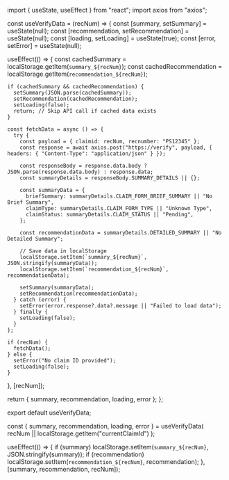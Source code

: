 import { useState, useEffect } from "react";
import axios from "axios";

const useVerifyData = (recNum) => {
  const [summary, setSummary] = useState(null);
  const [recommendation, setRecommendation] = useState(null);
  const [loading, setLoading] = useState(true);
  const [error, setError] = useState(null);

  useEffect(() => {
    const cachedSummary = localStorage.getItem(`summary_${recNum}`);
    const cachedRecommendation = localStorage.getItem(`recommendation_${recNum}`);

    if (cachedSummary && cachedRecommendation) {
      setSummary(JSON.parse(cachedSummary));
      setRecommendation(cachedRecommendation);
      setLoading(false);
      return; // Skip API call if cached data exists
    }

    const fetchData = async () => {
      try {
        const payload = { claimid: recNum, recnumber: "PS12345" };
        const response = await axios.post("https://verify", payload, { headers: { "Content-Type": "application/json" } });

        const responseBody = response.data.body ? JSON.parse(response.data.body) : response.data;
        const summaryDetails = responseBody.SUMMARY_DETAILS || {};

        const summaryData = {
          briefSummary: summaryDetails.CLAIM_FORM_BRIEF_SUMMARY || "No Brief Summary",
          claimType: summaryDetails.CLAIM_FORM_TYPE || "Unknown Type",
          claimStatus: summaryDetails.CLAIM_STATUS || "Pending",
        };

        const recommendationData = summaryDetails.DETAILED_SUMMARY || "No Detailed Summary";

        // Save data in localStorage
        localStorage.setItem(`summary_${recNum}`, JSON.stringify(summaryData));
        localStorage.setItem(`recommendation_${recNum}`, recommendationData);

        setSummary(summaryData);
        setRecommendation(recommendationData);
      } catch (error) {
        setError(error.response?.data?.message || "Failed to load data");
      } finally {
        setLoading(false);
      }
    };

    if (recNum) {
      fetchData();
    } else {
      setError("No claim ID provided");
      setLoading(false);
    }
  }, [recNum]);

  return { summary, recommendation, loading, error };
};

export default useVerifyData;


const { summary, recommendation, loading, error } = useVerifyData(
  recNum || localStorage.getItem("currentClaimId")
);

useEffect(() => {
  if (summary) localStorage.setItem(`summary_${recNum}`, JSON.stringify(summary));
  if (recommendation) localStorage.setItem(`recommendation_${recNum}`, recommendation);
}, [summary, recommendation, recNum]);
